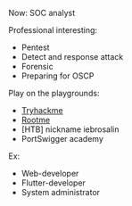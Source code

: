 Now: SOC analyst

Professional interesting:
 - Pentest
 - Detect and response attack
 - Forensic
 - Preparing for OSCP

Play on the playgrounds:
 - [Tryhackme](https://tryhackme.com/p/iebrosalin)
 - [Rootme](https://www.root-me.org/IEbrosalin)
 - [HTB] nickname iebrosalin
 - PortSwigger academy

Ex:
- Web-developer
- Flutter-developer
- System administrator

